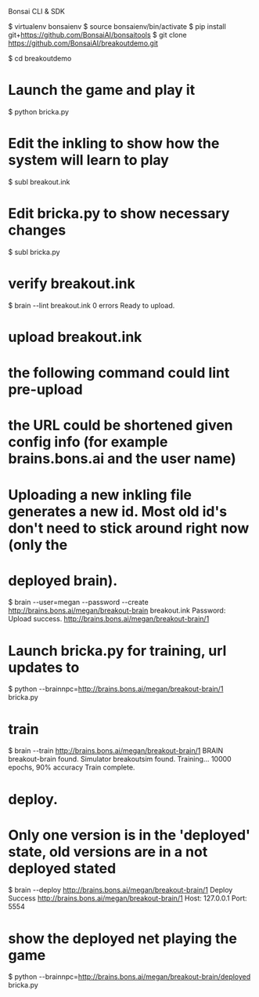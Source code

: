 Bonsai CLI & SDK

$ virtualenv bonsaienv 
$ source bonsaienv/bin/activate 
$ pip install git+https://github.com/BonsaiAI/bonsaitools 
$ git clone https://github.com/BonsaiAI/breakoutdemo.git 
 
$ cd breakoutdemo 
 
# Launch the game and play it 
$ python bricka.py 
 
# Edit the inkling to show how the system will learn to play 
$ subl breakout.ink 
 
# Edit bricka.py to show necessary changes 
$ subl bricka.py 
 
# verify breakout.ink 
$ brain --lint breakout.ink 
0 errors 
Ready to upload. 
 
# upload breakout.ink 
# the following command could lint pre-upload 
# the URL could be shortened given config info (for example brains.bons.ai and the user name) 
# Uploading a new inkling file generates a new id. Most old id's don't need to stick around right now (only the 
# deployed brain). 
$ brain --user=megan --password --create http://brains.bons.ai/megan/breakout-brain breakout.ink 
Password:  
Upload success. 
http://brains.bons.ai/megan/breakout-brain/1 
 
# Launch bricka.py for training, url updates to  
$ python --brainnpc=http://brains.bons.ai/megan/breakout-brain/1 bricka.py 
 
# train 
$ brain --train http://brains.bons.ai/megan/breakout-brain/1 
BRAIN breakout-brain found. 
Simulator breakoutsim found. 
Training… 
10000 epochs, 90% accuracy 
Train complete. 
 
# deploy.  
# Only one version is in the 'deployed' state, old versions are in a not deployed stated 
$ brain --deploy http://brains.bons.ai/megan/breakout-brain/1 
Deploy Success 
http://brains.bons.ai/megan/breakout-brain/1 
Host: 127.0.0.1 
Port: 5554 
 
# show the deployed net playing the game 
$ python --brainnpc=http://brains.bons.ai/megan/breakout-brain/deployed bricka.py  
